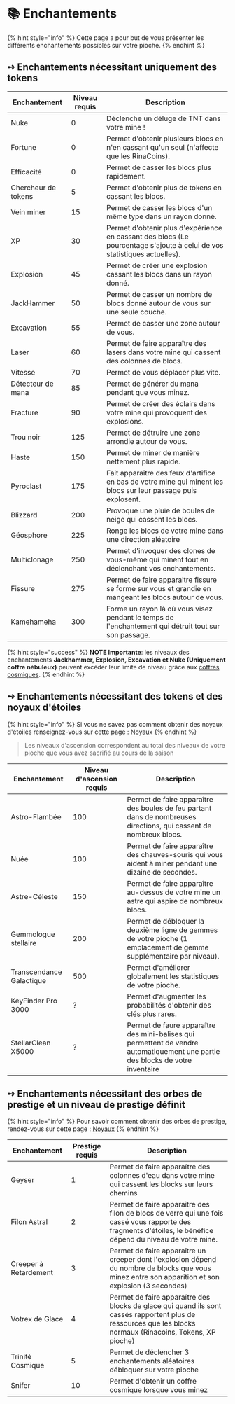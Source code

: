 # 📚 Enchantements

{% hint style="info" %}
Cette page a pour but de vous présenter les différents enchantements possibles sur votre pioche.
{% endhint %}

## **➺** Enchantements nécessitant uniquement des tokens

| Enchantement        | Niveau requis | Description                                                                                                              |
| ------------------- | ------------- | ------------------------------------------------------------------------------------------------------------------------ |
| Nuke                | 0             | Déclenche un déluge de TNT dans votre mine !                                                                             |
| Fortune             | 0             | Permet d'obtenir plusieurs blocs en n'en cassant qu'un seul (n'affecte que les RinaCoins).                               |
| Efficacité          | 0             | Permet de casser les blocs plus rapidement.                                                                              |
| Chercheur de tokens | 5             | Permet d'obtenir plus de tokens en cassant les blocs.                                                                    |
| Vein miner          | 15            | Permet de casser les blocs d'un même type dans un rayon donné.                                                           |
| XP                  | 30            | Permet d'obtenir plus d'expérience en cassant des blocs (Le pourcentage s'ajoute à celui de vos statistiques actuelles). |
| Explosion           | 45            | Permet de créer une explosion cassant les blocs dans un rayon donné.                                                     |
| JackHammer          | 50            | Permet de casser un nombre de blocs donné autour de vous sur une seule couche.                                           |
| Excavation          | 55            | Permet de casser une zone autour de vous.                                                                                |
| Laser               | 60            | Permet de faire apparaître des lasers dans votre mine qui cassent des colonnes de blocs.                                 |
| Vitesse             | 70            | Permet de vous déplacer plus vite.                                                                                       |
| Détecteur de mana   | 85            | Permet de générer du mana pendant que vous minez.                                                                        |
| Fracture            | 90            | Permet de créer des éclairs dans votre mine qui provoquent des explosions.                                               |
| Trou noir           | 125           | Permet de détruire une zone arrondie autour de vous.                                                                     |
| Haste               | 150           | Permet de miner de manière nettement plus rapide.                                                                        |
| Pyroclast           | 175           | Fait apparaître des feux d'artifice en bas de votre mine qui minent les blocs sur leur passage puis explosent.           |
| Blizzard            | 200           | Provoque une pluie de boules de neige qui cassent les blocs.                                                             |
| Géosphore           | 225           | Ronge les blocs de votre mine dans une direction aléatoire                                                               |
| Multiclonage        | 250           | Permet d'invoquer des clones de vous-même qui minent tout en déclenchant vos enchantements.                              |
| Fissure             | 275           | Permet de faire apparaitre fissure se forme sur vous et grandie en mangeant les blocs autour de vous.                    |
| Kamehameha          | 300          | Forme un rayon là où vous visez pendant le temps de l'enchantement qui détruit tout sur son passage.                      |

{% hint style="success" %}
**NOTE Importante**: les niveaux des enchantements **Jackhammer, Explosion, Excavation et Nuke (Uniquement coffre nébuleux)** peuvent excéder leur limite de niveau grâce aux [coffres cosmiques](../../rsc/coffres\_cosmiques.md).
{% endhint %}

## **➺** Enchantements nécessitant des tokens et des noyaux d'étoiles

{% hint style="info" %}
Si vous ne savez pas comment obtenir des noyaux d'étoiles renseignez-vous sur cette page : [Noyaux](noyaux.md)
{% endhint %}

> Les niveaux d'ascension correspondent au total des niveaux de votre pioche que vous avez sacrifié au cours de la saison

| Enchantement             | Niveau d'ascension requis | Description                                                                                                         |
| ------------------------ | ------------------------- | ------------------------------------------------------------------------------------------------------------------- |
| Astro-Flambée            | 100                       | Permet de faire apparaître des boules de feu partant dans de nombreuses directions, qui cassent de nombreux blocs.  |
| Nuée                     | 100                       | Permet de faire apparaître des chauves-souris qui vous aident à miner pendant une dizaine de secondes.              |
| Astre-Céleste            | 150                       | Permet de faire apparaître au-dessus de votre mine un astre qui aspire de nombreux blocs.                           |
| Gemmologue stellaire     | 200                       | Permet de débloquer la deuxième ligne de gemmes de votre pioche (1 emplacement de gemme supplémentaire par niveau). |
| Transcendance Galactique | 500                       | Permet d'améliorer globalement les statistiques de votre pioche.                                                    |
| KeyFinder Pro 3000       | ?                         | Permet d'augmenter les probabilités d'obtenir des clés plus rares.                                                   |
| StellarClean X5000       | ?                         | Permet de faure apparaître des mini-balises qui permettent de vendre automatiquement une partie des blocks de votre inventaire|

## **➺** Enchantements nécessitant des orbes de prestige et un niveau de prestige définit

{% hint style="info" %}
Pour savoir comment obtenir des orbes de prestige, rendez-vous sur cette page : [Noyaux](noyaux.md)
{% endhint %}

| Enchantement          | Prestige requis | Description                                                                                                                                                  |
|-----------------------|-----------------|--------------------------------------------------------------------------------------------------------------------------------------------------------------|
| Geyser                | 1               | Permet de faire apparaïtre des colonnes d'eau dans votre mine qui cassent les blocks sur leurs chemins                                                       |
| Filon Astral          | 2               | Permet de faire apparaître des filon de blocs de verre qui une fois cassé vous rapporte des fragments d'étoiles, le bénéfice dépend du niveau de votre mine. |
| Creeper à Retardement | 3               | Permet de faire apparaître un creeper dont l'explosion dépend du nombre de blocks que vous minez entre son apparition et son explosion (3 secondes)          |
| Votrex de Glace       | 4               | Permet de faire apparaïtre des blocks de glace qui quand ils sont cassés rapportent plus de ressources que les blocks normaux (Rinacoins, Tokens, XP pioche) |
| Trinité Cosmique      | 5               | Permet de déclencher 3 enchantements aléatoires débloquer sur votre pioche                                                                                   |
| Snifer                | 10              | Permet d'obtenir un coffre cosmique lorsque vous minez                                                                                                       |



